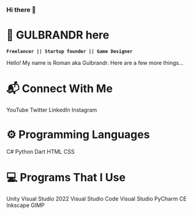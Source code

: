 ### Hi there 👋

# 🍄 GULBRANDR here

**`Freelancer || Startup founder || Game Designer`**

Hello! My name is Roman aka Gulbrandr. Here are a few more things...

# 📬 Connect With Me 
YouTube Twitter LinkedIn Instagram  

# ⚙️ Programming Languages 
C# Python Dart HTML CSS

# 💻 Programs That I Use
Unity Visual Studio 2022 Visual Studio Code Visual Studio PyCharm CE Inkscape GIMP

<!--
**romaeee/romaeee** is a ✨ _special_ ✨ repository because its `README.md` (this file) appears on your GitHub profile.

Here are some ideas to get you started:

- 🔭 I’m currently working on ...
- 🌱 I’m currently learning ...
- 👯 I’m looking to collaborate on ...
- 🤔 I’m looking for help with ...
- 💬 Ask me about ...
- 📫 How to reach me: ...
- 😄 Pronouns: ...
- ⚡ Fun fact: ...
-->
